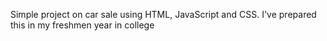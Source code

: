 Simple project on car sale using HTML, JavaScript and CSS.
I've prepared this in my freshmen year in college
